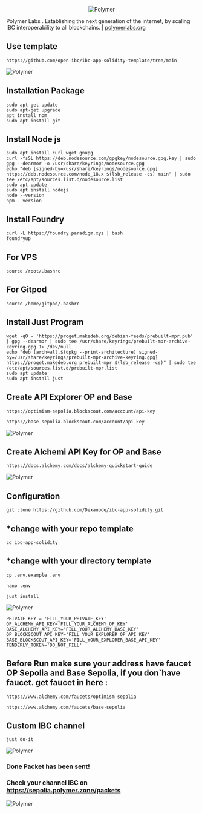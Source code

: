 <p align="center">
  <img src="img/Polymer.jpg" alt="Polymer">
</p>


Polymer Labs . Establishing the next generation of the internet, by scaling IBC interoperability to all blockchains. | [polymerlabs.org](http://polymerlabs.org)

## Use template

```
https://github.com/open-ibc/ibc-app-solidity-template/tree/main
```

![Polymer](img/gh_template.png)

## Installation Package

```
sudo apt-get update
sudo apt-get upgrade
apt install npm
sudo apt install git
```

## Install Node js

```
sudo apt install curl wget gnupg
curl -fsSL https://deb.nodesource.com/gpgkey/nodesource.gpg.key | sudo gpg --dearmor -o /usr/share/keyrings/nodesource.gpg
echo "deb [signed-by=/usr/share/keyrings/nodesource.gpg] https://deb.nodesource.com/node_18.x $(lsb_release -cs) main" | sudo tee /etc/apt/sources.list.d/nodesource.list
sudo apt update
sudo apt install nodejs
node --version
npm --version
```

## Install Foundry

```
curl -L https://foundry.paradigm.xyz | bash
foundryup 
```

## For VPS

```
source /root/.bashrc
```

## For Gitpod

```
source /home/gitpod/.bashrc
```

## Install Just Program

```
wget -qO - 'https://proget.makedeb.org/debian-feeds/prebuilt-mpr.pub' | gpg --dearmor | sudo tee /usr/share/keyrings/prebuilt-mpr-archive-keyring.gpg 1> /dev/null
echo "deb [arch=all,$(dpkg --print-architecture) signed-by=/usr/share/keyrings/prebuilt-mpr-archive-keyring.gpg] https://proget.makedeb.org prebuilt-mpr $(lsb_release -cs)" | sudo tee /etc/apt/sources.list.d/prebuilt-mpr.list
sudo apt update
sudo apt install just
```

## Create API Explorer OP and Base

```
https://optimism-sepolia.blockscout.com/account/api-key
```
```
https://base-sepolia.blockscout.com/account/api-key
```

![Polymer](img/API.webp)

## Create Alchemi API Key for OP and Base

```
https://docs.alchemy.com/docs/alchemy-quickstart-guide
```

![Polymer](img/alchemy_apps.webp)

## Configuration

```
git clone https://github.com/Dexanode/ibc-app-solidity.git
```

## *change with your repo template

```
cd ibc-app-solidity
```

## *change with your directory template

```
cp .env.example .env
```

```
nano .env
```

```
just install
```

![Polymer](img/env.webp)

```
PRIVATE KEY = 'FILL_YOUR_PRIVATE_KEY'
OP_ALCHEMY_API_KEY='FILL_YOUR_ALCHEMY_OP_KEY' 
BASE_ALCHEMY_API_KEY='FILL_YOUR_ALCHEMY_BASE_KEY' 
OP_BLOCKSCOUT_API_KEY='FILL_YOUR_EXPLORER_OP_API_KEY' 
BASE_BLOCKSCOUT_API_KEY='FILL_YOUR_EXPLORER_BASE_API_KEY'
TENDERLY_TOKEN='D0_NOT_FILL'
```

## Before Run make sure your address have faucet OP Sepolia and Base Sepolia, if you don`have faucet. get faucet in here :  

```
https://www.alchemy.com/faucets/optimism-sepolia
```

```
https://www.alchemy.com/faucets/base-sepolia
```

## Custom IBC channel

```
just do-it
```

![Polymer](img/success_txn.png)

### Done Packet has been sent!
### Check your channel IBC on https://sepolia.polymer.zone/packets

![Polymer](img/Packets.webp)
